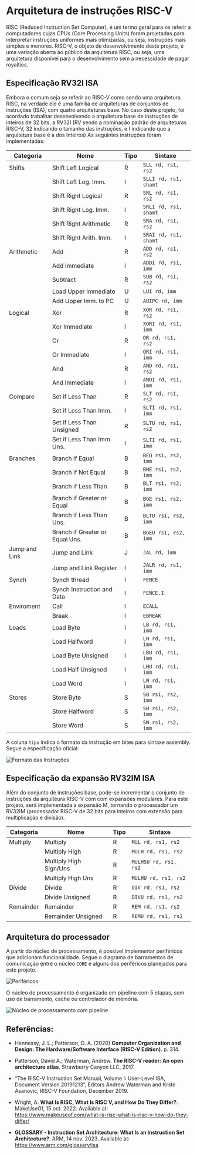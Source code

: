 # Arquitetura de instruções RISC-V

RISC (Reduced Instruction Set Computer), é um termo geral para se referir a
computadores cujas CPUs (Core Processing Units) foram projetadas para
interpretar instruções uniformes mais otimizadas, ou seja, instruções mais
simples e menores. RISC-V, o objeto de desenvolvimento deste projeto, é uma
variação aberta ao público da arquitetura RISC, ou seja, uma arquitetura
disponível para o desenvolvimento sem a necessidade de pagar royalties.

## Especificação RV32I ISA

Embora o comum seja se referir ao RISC-V como sendo uma arquitetura RISC, na
verdade ele é uma família de arquiteturas de conjuntos de instruções (ISA), com
quatro arquiteturas base. No caso deste projeto, foi acordado trabalhar
desenvolvendo a arquitetura base de instruções de inteiros de 32 bits, a RV32I
(RV sendo a nominação padrão de arquiteturas RISC-V, 32 indicando o tamanho das
instruções, e I indicando que a arquitetura base é a dos Inteiros) As seguintes
instruções foram implementadas:

| Categoria     | Nome                            | Tipo | Sintaxe               |
| ------------- | ------------------------------- | ---- | --------------------- |
| Shifts        | Shift Left Logical              | R    | `SLL rd, rs1, rs2`    |
|               | Shift Left Log. Imm.            | I    | `SLLI rd, rs1, shamt` |
|               | Shift Right Logical             | R    | `SRL rd, rs1, rs2`    |
|               | Shift Right Log. Imm.           | I    | `SRLI rd, rs1, shamt` |
|               | Shift Right Arithmetic          | R    | `SRA rd, rs1, rs2`    |
|               | Shift Right Arith. Imm.         | I    | `SRAI rd, rs1, shamt` |
| Arithmetic    | Add                             | R    | `ADD rd, rs1, rs2`    |
|               | Add Immediate                   | I    | `ADDI rd, rs1, imm`   |
|               | Subtract                        | R    | `SUB rd, rs1, rs2`    |
|               | Load Upper Immediate            | U    | `LUI rd, imm`         |
|               | Add Upper Imm. to PC            | U    | `AUIPC rd, imm`       |
| Logical       | Xor                             | R    | `XOR rd, rs1, rs2`    |
|               | Xor Immediate                   | I    | `XORI rd, rs1, imm`   |
|               | Or                              | R    | `OR rd, rs1, rs2`     |
|               | Or Immediate                    | I    | `ORI rd, rs1, imm`    |
|               | And                             | R    | `AND rd, rs1, rs2`    |
|               | And Immediate                   | I    | `ANDI rd, rs1, imm`   |
| Compare       | Set if Less Than                | R    | `SLT rd, rs1, rs2`    |
|               | Set if Less Than Imm.           | I    | `SLTI rd, rs1, imm`   |
|               | Set if Less Than Unsigned       | R    | `SLTU rd, rs1, rs2`   |
|               | Set if Less Than Imm. Uns.      | I    | `SLTI rd, rs1, imm`   |
| Branches      | Branch if Equal                 | B    | `BEQ rs1, rs2, imm`   |
|               | Branch if Not Equal             | B    | `BNE rs1, rs2, imm`   |
|               | Branch if Less Than             | B    | `BLT rs1, rs2, imm`   |
|               | Branch if Greater or Equal      | B    | `BGE rs1, rs2, imm`   |
|               | Branch if Less Than Uns.        | B    | `BLTU rs1, rs2, imm`  |
|               | Branch if Greater or Equal Uns. | B    | `BGEU rs1, rs2, imm`  |
| Jump and Link | Jump and Link                   | J    | `JAL rd, imm`         |
|               | Jump and Link Register          | I    | `JALR rd, rs1, imm`   |
| Synch         | Synch thread                    | I    | `FENCE`               |
|               | Synch Instruction and Data      | I    | `FENCE.I`             |
| Enviroment    | Call                            | I    | `ECALL`               |
|               | Break                           | I    | `EBREAK`              |
| Loads         | Load Byte                       | I    | `LB rd, rs1, imm`     |
|               | Load Halfword                   | I    | `LH rd, rs1, imm`     |
|               | Load Byte Unsigned              | I    | `LBU rd, rs1, imm`    |
|               | Load Half Unsigned              | I    | `LHU rd, rs1, imm`    |
|               | Load Word                       | I    | `LW rd, rs1, imm`     |
| Stores        | Store Byte                      | S    | `SB rs1, rs2, imm`    |
|               | Store Halfword                  | S    | `SH rs1, rs2, imm`    |
|               | Store Word                      | S    | `SW rs1, rs2, imm`    |

A coluna `tipo` indica o formato da instrução em bites para sintaxe assembly.
Segue a especificação oficial:

![Formato das Instruções](/images/image_instruction.drawio.png)

## Especificação da expansão RV32IM ISA

Além do conjunto de instruções base, pode-se incrementar o conjunto de
instruções da arquiteura RISC-V com com expansões modulares. Para este projeto,
será implementada a expansão M, tornando o processador um RV32IM (processador
RISC-V de 32 bits para inteiros com extensão para multiplicação e divisão).

| Categoria | Nome                   | Tipo | Sintaxe               |
| --------- | ---------------------- | ---- | --------------------- |
| Multiply  | Multiply               | R    | `MUL rd, rs1, rs2`    |
|           | Multiply High          | R    | `MULH rd, rs1, rs2`   |
|           | Multiply High Sign/Uns | R    | `MULHSU rd, rs1, rs2` |
|           | Multiply High Uns      | R    | `MULHU rd, rs1, rs2`  |
| Divide    | Divide                 | R    | `DIV rd, rs1, rs2`    |
|           | Divide Unsigned        | R    | `DIVU rd, rs1, rs2`   |
| Remainder | Remainder              | R    | `REM rd, rs1, rs2`    |
|           | Remainder Unsigned     | R    | `REMU rd, rs1, rs2`   |

## Arquitetura do processador

A partir do núcleo de processamento, é possível implementar periféricos que
adicionam funcionalidade. Segue o diagrama de barramentos de comunicação entre o
núcleo `CORE` e alguns dos periféricos planejados para este projeto.

![Periféricos](/images/diagrama.png)

O núcleo de processamento é organizado em pipeline com 5 etapas, sem uso de
barramento, cache ou controlador de memória.

![Núcleo de processamento com pipeline](/images/risc-v.drawio.png)

## Referências:

- Hennessy, J. L.; Patterson, D. A. (2020) 
**Computer Organization and Design: The Hardware/Software Interface (RISC-V Edition)**. p. 314.

- Patterson, David A.; Waterman, Andrew. **The RISC-V reader: An open architecture atlas**.
 Strawberry Canyon LLC, 2017.

- “The RISC-V Instruction Set Manual, Volume I: User-Level ISA, Document Version
  20191213”, Editors Andrew Waterman and Krste Asanovic, RISC-V Foundation,
  December 2019.

- Wright, A. **What Is RISC, What Is RISC V, and How Do They Differ?**.
  MakeUseOf, 15 oct. 2022. Available at:
  https://www.makeuseof.com/what-is-risc-what-is-risc-v-how-do-they-differ/

- **GLOSSARY - Instruction Set Architecture: What Is an Instruction Set Architecture?**.
 ARM, 14 nov. 2023. Available at:  https://www.arm.com/glossary/isa
